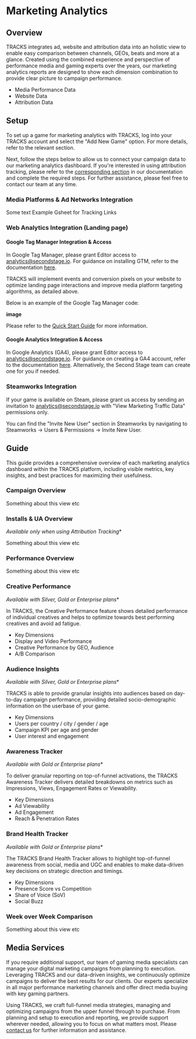 # Marketing Analytics

## Overview

TRACKS integrates ad, website and attribution data into an holistic view to enable easy comparison between channels, GEOs, beats and more at a glance. Created using the combined experience and perspective of performance media and gaming experts over the years, our marketing analytics reports are designed to show each dimension combination to provide clear picture to campaign performance.

- Media Performance Data
- Website Data
- Attribution Data

## Setup

To set up a game for marketing analytics with TRACKS, log into your TRACKS account and select the "Add New Game" option. For more details, refer to the relevant section.

Next, follow the steps below to allow us to connect your campaign data to our marketing analytics dashboard. If you're interested in using attribution tracking, please refer to the [corresponding section](/attribution-tracking/) in our documentation and complete the required steps. For further assistance, please feel free to contact our team at any time.

### Media Platforms & Ad Networks Integration

Some text
Example Gsheet for Tracking Links

### Web Analytics Integration (Landing page)

#### Google Tag Manager Integration & Access

In Google Tag Manager, please grant Editor access to analytics@secondstage.io. For guidance on installing GTM, refer to the documentation [here](https://support.google.com/tagmanager/answer/14842164).

TRACKS will implement events and conversion pixels on your website to optimize landing page interactions and improve media platform targeting algorithms, as detailed above.

Below is an example of the Google Tag Manager code:

**image**

Please refer to the [Quick Start Guide](https://support.google.com/tagmanager/answer/14842164) for more information.

#### Google Analytics Integration & Access

In Google Analytics (GA4), please grant Editor access to analytics@secondstage.io. For guidance on creating a GA4 account, refer to the documentation [here](https://support.google.com/analytics/answer/9304153). Alternatively, the Second Stage team can create one for you if needed.

### Steamworks Integration

If your game is available on Steam, please grant us access by sending an invitation to analytics@secondstage.io with "View Marketing Traffic Data" permissions only.

You can find the "Invite New User" section in Steamworks by navigating to Steamworks → Users & Permissions → Invite New User.

## Guide

This guide provides a comprehensive overview of each marketing analytics dashboard within the TRACKS platform, including visible metrics, key insights, and best practices for maximizing their usefulness.

### Campaign Overview

Something about this view etc

### Installs & UA Overview

*Available only when using Attribution Tracking**

Something about this view etc

### Performance Overview

Something about this view etc

### Creative Performance

*Available with Silver, Gold or Enterprise plans**

In TRACKS, the Creative Performance feature shows detailed performance of individual creatives and helps to optimize towards best performing creatives and avoid ad fatigue.

- Key Dimensions
- Display and Video Performance
- Creative Performance by GEO, Audience
- A/B Comparison

### Audience Insights

*Available with Silver, Gold or Enterprise plans**

TRACKS is able to provide granular insights into audiences based on day-to-day campaign performance, providing detailed socio-demographic information on the userbase of your game.

- Key Dimensions
- Users per country / city / gender / age
- Campaign KPI per age and gender
- User interest and engagement

### Awareness Tracker

*Available with Gold or Enterprise plans**

To deliver granular reporting on top-of-funnel activations, the TRACKS Awareness Tracker delivers detailed breakdowns on metrics such as Impressions, Views, Engagement Rates or Viewability.

- Key Dimensions
- Ad Viewability
- Ad Engagement
- Reach & Penetration Rates

### Brand Health Tracker

*Available with Gold or Enterprise plans**

The TRACKS Brand Health Tracker allows to highlight top-of-funnel awareness from social, media and UGC and enables to make data-driven key decisions on strategic direction and timings.

- Key Dimensions
- Presence Score vs Competition
- Share of Voice (SoV)
- Social Buzz

### Week over Week Comparison

Something about this view etc

## Media Services

If you require additional support, our team of gaming media specialists can manage your digital marketing campaigns from planning to execution. Leveraging TRACKS and our data-driven insights, we continuously optimize campaigns to deliver the best results for our clients. Our experts specialize in all major performance marketing channels and offer direct media buying with key gaming partners.

Using TRACKS, we craft full-funnel media strategies, managing and optimizing campaigns from the upper funnel through to purchase. From planning and setup to execution and reporting, we provide support wherever needed, allowing you to focus on what matters most. Please [contact us](https://secondstage.io/contact/) for further information and assistance.
